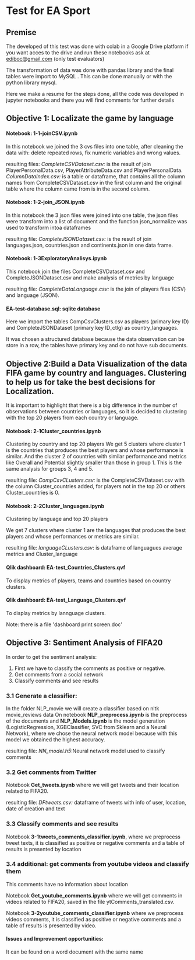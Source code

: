 # Test for EA Sport


## Premise

The developed of this test was done with colab in a Google Drive platform if you want acces to the drive and run these notebooks ask at ediboc@gmail.com (only test evaluators)

The transformation of data was done with pandas library  and the final tables were import to MySQL . This can be done manually or with the python library mysql.

Here we make a resume for the steps done, all the code was developed in jupyter notebooks and there you will find comments for further details

## Objective 1: Localizate the game by language

#### Notebook: 1-1-joinCSV.ipynb

In this notebook we joined the 3 cvs files into one table, after cleaning the data with: delete repeated rows, fix numeric variables and wrong values.

resulting files: 
*CompleteCSVDataset.csv:* is the result of join PlayerPersonalData.csv, PlayerAttributeData.csv and PlayerPersonalData.
*ColumnDataIndex.csv:* is a table or dataframe, that contains all the column names from CompleteCSVDataset.csv in the first column and the original table where the column came from is in the second column.

#### Notebook: 1-2-join_JSON.ipynb

In this notebook the 3 json files were joined into one table, the json files were transform into a list of document and the function json_normalize was used to transform intoa  dataframes

resulting file: 
*CompleteJSONDataset.csv:* is the result of join languages.json, countries.json and continents.json in one data frame.

#### Notebook: 1-3ExploratoryAnalisys.ipynb
This notebook join the files CompleteCSVDataset.csv and CompleteJSONDataset.csv and make analysis of metrics by language

resulting file: 
*CompleteDataLanguage.csv:* is the join of players files (CSV) and language (JSON).


#### EA-test-database.sql: sqlite database
Here we import the tables CompCsvClusters.csv as players (primary key ID) and CompleteJSONDataset (primary key ID_ctlg) as country_languages.

It was chosen a structured database because the data observation can be store in a row, the tables have primary key and do not have sub documents.
 
## Objective 2:Build a Data Visualization of the data FIFA game by country and languages. Clustering to help us for take the best decisions for Localization.

It is important to highlight that there is a big difference in the number of observations between countries or languages, so it is decided to clustering with the top 20 players from each country or language.

#### Notebook: 2-1Cluster_countries.ipynb
Clustering by country and top 20 players
We get 5 clusters where cluster 1 is the countries that produces the best players and whose performance is similar.
And the cluster 2 of countries with similar performance and metrics like Overall and Potential slightly smaller than those in group 1.
This is the same analysis for groups 3, 4 and 5.

resulting file: 
*CompCsvCLusters.csv:* is the CompleteCSVDataset.csv with the column Cluster_countries added, for players not in the top 20 or others Cluster_countries is 0. 

#### Notebook: 2-2Cluster_languages.ipynb
Clustering by language and top 20 players

We get 7 clusters where cluster 1 are the languages that produces the best players and whose performances or metrics are similar.

resulting file: 
*languageCLusters.csv*: is dataframe of languagues average metrics and Cluster_language

#### Qlik dashboard: EA-test_Countries_Clusters.qvf
To display metrics of players, teams and countries based on country clusters.

#### Qlik dashboard: EA-test_Language_Clusters.qvf
To display metrics by lannguage clusters.

Note: there is a file 'dashboard print screen.doc'

## Objective 3: Sentiment Analysis of FIFA20

In order to get the sentiment analysis:
1) First we have to classify the comments as positive or negative.
2) Get comments from a social network
3) Classify comments and see results


### 3.1 Generate a classifier: 
In the folder NLP_movie we will create a classifier based on nltk movie_reviews data
On notebook **NLP_preprocess.ipynb** is the preprocess of the documents and **NLP_Models.ipynb** is the model generation (LogisticRegression, XGBClassifier, SVC from Sklearn and a Neural Network), where we chose the neural network model because with this model we obtained the highest accuracy.

resulting file: 
*NN_model.h5*:Neural network model used to classify comments

### 3.2 Get comments from Twitter
Notebook **Get_tweets.ipynb** where we will get tweets and their location related to FIFA20.

resulting file: 
*DFtweets.csv:*  dataframe of tweets with info of user, location, date of creation and text

### 3.3  Classify comments and see results
Notebook **3-1tweets_comments_classifier.ipynb**, where we preprocess tweet texts, it is classified as positive or negative comments and a table of results is presented by location 

### 3.4 additional: get comments from youtube videos and classify them
This comments have no information about location

Notebook **Get_youtube_comments.ipynb** where we will get comments in videos related to FIFA20, saved in the file ytComments_translated.csv.

Notebook **3-2youtube_comments_classifier.ipynb** where we preprocess videos comments, it is classified as positive or negative comments and a table of results is presented by video.

#### Issues and Improvement opportunities: 
It can be found on a word document with the same name
